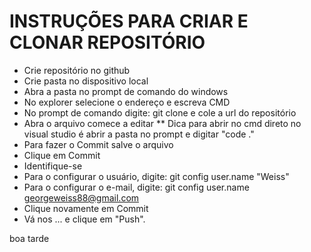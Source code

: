 # INSTRUÇÕES PARA CRIAR E CLONAR REPOSITÓRIO

* Crie repositório no github
* Crie pasta no dispositivo local
* Abra a pasta no prompt de comando do windows
* No explorer selecione o endereço e escreva CMD
* No prompt de comando digite: git clone e cole a url do repositório
* Abra o arquivo comece a editar
** Dica para abrir no cmd direto no visual studio é abrir a pasta no prompt e digitar "code ."
* Para fazer o Commit salve o arquivo
* Clique em Commit
* Identifique-se
* Para o configurar o usuário, digite: git config user.name "Weiss"
* Para o configurar o e-mail, digite: git config user.name georgeweiss88@gmail.com
* Clique novamente em Commit
* Vá nos ... e clique em "Push".

boa tarde
